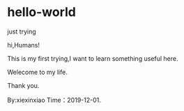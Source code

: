 # hello-world
just trying

hi,Humans!

This is my first trying,I want to learn something useful here.

Welecome to my life.

Thank you.

By:xiexinxiao 
Time：2019-12-01.
